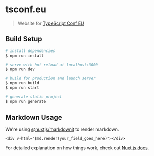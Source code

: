 # tsconf.eu

> Website for [TypeScript Conf EU](tsconf.eu)

## Build Setup

``` bash
# install dependencies
$ npm run install

# serve with hot reload at localhost:3000
$ npm run dev

# build for production and launch server
$ npm run build
$ npm run start

# generate static project
$ npm run generate
```

## Markdown Usage

We're using [@nuxtjs/markdownit](https://www.npmjs.com/package/@nuxtjs/markdownit) to render markdown.

```
<div v-html="$md.render(your_field_goes_here)"></div>
```

For detailed explanation on how things work, check out [Nuxt.js docs](https://nuxtjs.org).
